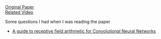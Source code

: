 [Original Paper](https://arxiv.org/abs/1409.1556)  
[Related Video](https://www.youtube.com/watch?v=ACmuBbuXn20)

Some questions I had when I was reading the paper
- [A guide to receptive field arithmetic for Convolutional Neural Networks](https://medium.com/mlreview/a-guide-to-receptive-field-arithmetic-for-convolutional-neural-networks-e0f514068807)
